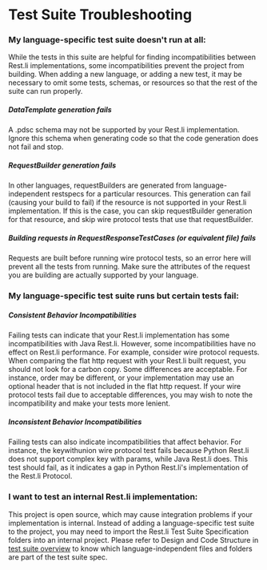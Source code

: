 
Test Suite Troubleshooting
================

### My language-specific test suite doesn't run at all:
While the tests in this suite are helpful for finding incompatibilities between Rest.li implementations, some incompatibilities prevent 
the project from building. When adding a new language, or adding a new test, it may be necessary to omit some tests, schemas, or resources so that
the rest of the suite can run properly.

##### DataTemplate generation fails
A .pdsc schema may not be supported by your Rest.li implementation. Ignore this schema when generating code so that the 
code generation does not fail and stop. 


##### RequestBuilder generation fails
In other languages, requestBuilders are generated from language-independent restspecs for a particular resources. 
This generation can fail (causing your build to fail) if the resource is not supported in your Rest.li implementation. 
If this is the case, you can skip requestBuilder generation for that resource, and skip wire protocol tests that use that
requestBuilder. 

##### Building requests in RequestResponseTestCases (or equivalent file) fails
Requests are built before running wire protocol tests, so an error here will prevent all the tests from running. Make 
sure the attributes of the request you are building are actually supported by your language. 

### My language-specific test suite runs but certain tests fail:

##### Consistent Behavior Incompatibilities
Failing tests can indicate that your Rest.li implementation has some incompatibilities with Java Rest.li. However, some
incompatibilities have no effect on Rest.li performance. For example, consider wire protocol requests.
When comparing the flat http request with your Rest.li built request, you should not look for a carbon copy. Some differences
are acceptable. For instance, order may be different, or your implementation may use an optional header that is not included
in the flat http request.
If your wire protocol tests fail due to acceptable differences, you may wish to note the incompatibility and 
make your tests more lenient. 
 
##### Inconsistent Behavior Incompatibilities
Failing tests can also indicate incompatibilities that affect behavior. 
For instance, the keywithunion wire protocol test fails because Python Rest.li does not support complex key
with params, while Java Rest.li does. This test should fail, as it indicates a gap in Python Rest.li's implementation of
the Rest.li Protocol.

### I want to test an internal Rest.li implementation:
This project is open source, which may cause integration problems if your implementation is internal.
Instead of adding a language-specific test suite to the project, you may need to import the Rest.li Test Suite Specification
folders into an internal project. Please refer to Design and Code Structure in 
[test suite overview](testsuite_overview.md) to know which language-independent files and folders are part of the test
suite spec.